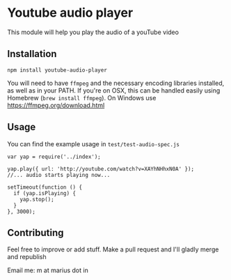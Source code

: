 # Youtube audio player
This module will help you play the audio of a youTube video

## Installation

``` npm install youtube-audio-player ```

You will need to have ```ffmpeg``` and the necessary encoding libraries installed, as well as in your PATH. If you're on OSX, this can be handled easily using Homebrew (```brew install ffmpeg```).
On Windows use https://ffmpeg.org/download.html


## Usage
You can find the example usage in ```test/test-audio-spec.js```

```
var yap = require('../index');

yap.play({ url: 'http://youtube.com/watch?v=XAYhNHhxN0A' });
//... audio starts playing now...

setTimeout(function () {
  if (yap.isPlaying) {
    yap.stop();
  }
}, 3000);

```

## Contributing
Feel free to improve or add stuff.
Make a pull request and I'll gladly merge and republish

Email me: m at marius dot in

